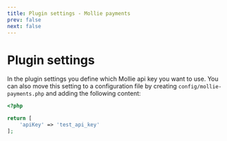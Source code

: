 ```yaml
---
title: Plugin settings - Mollie payments
prev: false
next: false
---
```


# Plugin settings

In the plugin settings you define which Mollie api key you want to use. You can also move this setting to a configuration file by creating ``config/mollie-payments.php`` and adding the following content:

```php
<?php

return [
    'apiKey' => 'test_api_key'
];
```